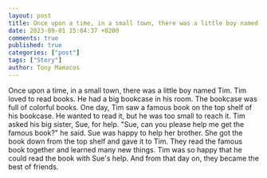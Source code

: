```yaml
---
layout: post
title: Once upon a time, in a small town, there was a little boy named Tim
date: 2023-09-01 15:04:37 +0200
comments: true
published: true
categories: ["post"]
tags: ["Story"]
author: Tony Mamacos
---
```

Once upon a time, in a small town, there was a little boy named Tim. Tim loved to read books. He had a big bookcase in his room. The bookcase was full of colorful books.
One day, Tim saw a famous book on the top shelf of his bookcase. He wanted to read it, but he was too small to reach it. Tim asked his big sister, Sue, for help. "Sue, can you please help me get the famous book?" he said.
Sue was happy to help her brother. She got the book down from the top shelf and gave it to Tim. They read the famous book together and learned many new things. Tim was so happy that he could read the book with Sue's help. And from that day on, they became the best of friends.
